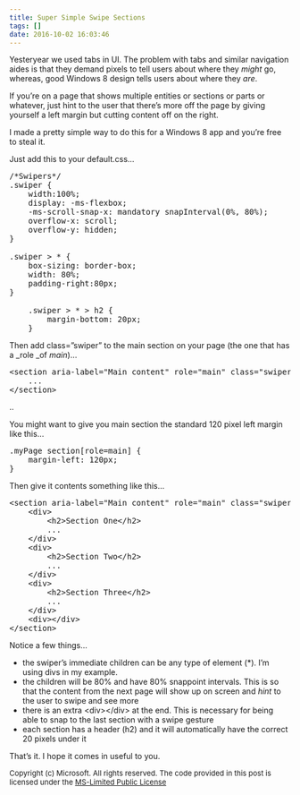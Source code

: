 ```yaml
---
title: Super Simple Swipe Sections
tags: []
date: 2016-10-02 16:03:46
---
```


Yesteryear we used tabs in UI. The problem with tabs and similar navigation aides is that they demand pixels to tell users about where they _might_ go, whereas, good Windows 8 design tells users about where they _are_.

If you&rsquo;re on a page that shows multiple entities or sections or parts or whatever, just hint to the user that there&rsquo;s more off the page by giving yourself a left margin but cutting content off on the right.

I made a pretty simple way to do this for a Windows 8 app and you&rsquo;re free to steal it.

Just add this to your default.css&hellip;

<pre class="brush: css;">
/*Swipers*/
.swiper {
    width:100%;
    display: -ms-flexbox;
    -ms-scroll-snap-x: mandatory snapInterval(0%, 80%);
    overflow-x: scroll;
    overflow-y: hidden;
}

.swiper &gt; * {
    box-sizing: border-box;
    width: 80%;
    padding-right:80px;
}

    .swiper &gt; * &gt; h2 {
        margin-bottom: 20px;
    }</pre>

Then add class=&rdquo;swiper&rdquo; to the main section on your page (the one that has a _role _of _main_)&hellip;

<pre class="brush: xml;">
&lt;section aria-label=&quot;Main content&quot; role=&quot;main&quot; class=&quot;swiper&quot;&gt;
    ...
&lt;/section&gt;</pre>
..

You might want to give you main section the standard 120 pixel left margin like this&hellip;

<pre class="brush: css;">
.myPage section[role=main] {
    margin-left: 120px;
}</pre>

Then give it contents something like this&hellip;

<pre class="brush: xml;">
&lt;section aria-label=&quot;Main content&quot; role=&quot;main&quot; class=&quot;swiper&quot;&gt;
    &lt;div&gt;
        &lt;h2&gt;Section One&lt;/h2&gt;
        ...
    &lt;/div&gt;
    &lt;div&gt;
        &lt;h2&gt;Section Two&lt;/h2&gt;
        ...
    &lt;/div&gt;
    &lt;div&gt;
        &lt;h2&gt;Section Three&lt;/h2&gt;
        ...
    &lt;/div&gt;
    &lt;div&gt;&lt;/div&gt;
&lt;/section&gt;</pre>

Notice a few things&hellip;

*   the swiper&rsquo;s immediate children can be any type of element (*). I&rsquo;m using divs in my example.
*   the children will be 80% and have 80% snappoint intervals. This is so that the content from the next page will show up on screen and _hint_ to the user to swipe and see more
*   there is an extra &lt;div&gt;&lt;/div&gt; at the end. This is necessary for being able to snap to the last section with a swipe gesture
*   each section has a header (h2) and it will automatically have the correct 20 pixels under it

That&rsquo;s it. I hope it comes in useful to you.

<font size="2">Copyright (c) Microsoft. All rights reserved. The code provided in this post is licensed under the </font>[<font size="2">MS-Limited Public License</font>](http://msdn.microsoft.com/en-us/cc300389.aspx#P)